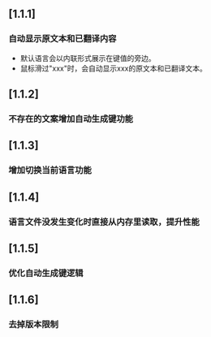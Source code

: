 <!-- Keep a Changelog guide -> https://keepachangelog.com -->

## [1.1.1]

### 自动显示原文本和已翻译内容

- 默认语言会以内联形式展示在键值的旁边。
- 鼠标滑过"xxx"时，会自动显示xxx的原文本和已翻译文本。

## [1.1.2]

### 不存在的文案增加自动生成键功能

## [1.1.3]

### 增加切换当前语言功能

## [1.1.4]

### 语言文件没发生变化时直接从内存里读取，提升性能

## [1.1.5]

### 优化自动生成键逻辑

## [1.1.6]

### 去掉版本限制

